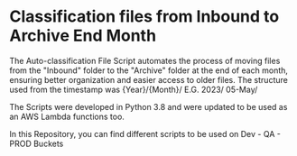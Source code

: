 # Classification files from Inbound to Archive End Month
 The Auto-classification File Script automates the process of moving files from the "Inbound" folder to the "Archive" folder at the end of each month, ensuring better organization and easier access to older files. The structure used from the timestamp was {Year}/{Month}/   E.G. 2023/ 05-May/
 
 The Scripts were developed in Python 3.8 and were updated to be used as an AWS Lambda functions too.

 In this Repository, you can find different scripts to be used on Dev - QA - PROD Buckets
